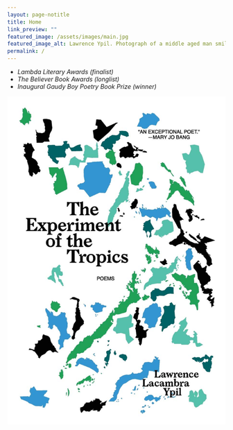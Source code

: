 ```yaml
---
layout: page-notitle
title: Home
link_preview: ""
featured_image: /assets/images/main.jpg
featured_image_alt: Lawrence Ypil. Photograph of a middle aged man smiling at the camera. He is seated outdoors in a garden.
permalink: /
---
```


<ul class="horizontal-list">
    <li><i>Lambda Literary Awards (finalist)</i></li>
    <li><i>The Believer Book Awards (longlist)</i></li>
    <li><i>Inaugural Gaudy Boy Poetry Book Prize (winner)</i></li>
</ul>

<div class="image-holder homepage-image">
    <a href="/publications#the-experiment-of-the-tropics-2019---order-here">
        <img src="/assets/images/experiment.jpg"
        alt="Cover of the book, The Experiment of the Tropics. Poems by Lawrence Lacambra Ypil. Islands of the Philippine archipelago, colored blue, green, and black, are jumbled like puzzle pieces. Top right corner, quote, an exceptional poet, unquote, by Mary Jo Bang." />
    </a>
</div>